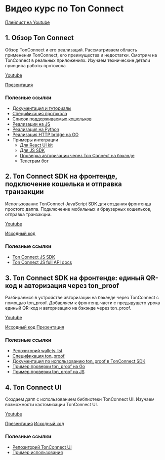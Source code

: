 # Видео курс по Ton Connect

[Плейлист на Youtube](https://www.youtube.com/playlist?list=PLyDBPwv9EPsCJ226xS5_dKmXXxWx1CKz_)

## 1. Обзор Ton Connect
Обзор TonConnect и его реализаций. Рассматриваем область применения TonConnect, его преимущества и недостатки. Смотрим на TonConnect в реальных приложениях. Изучаем технические детали принципа работы протокола

[Youtube](https://www.youtube.com/watch?v=JMQUsWAGrgw)

[Презентация](1_overview/ton-connect-overview.pdf)

### Полезные ссылки
- [Документация и туториалы](https://docs.ton.org/develop/dapps/ton-connect/)
- [Спецификация протокола](https://github.com/ton-blockchain/ton-connect)
- [Список поддерживаемых кошельков](https://github.com/ton-blockchain/wallets-list)
- [Реализации на JS](https://github.com/ton-connect/sdk)
- [Реализация на Python](https://github.com/ClickoTON-Foundation/tonconnect/)
- [Реализация HTTP bridge на GO](https://github.com/ton-connect/bridge)
- Примеры интеграции
    * [Для React UI kit](https://github.com/ton-connect/demo-dapp-with-react-ui)
    * [Для JS SDK](https://github.com/ton-connect/demo-dapp)
    * [Проверка авторизации через Ton Connect на бэкэнде](https://github.com/ton-connect/demo-dapp-backend)
    * [Телеграм бот](https://github.com/ton-connect/demo-telegram-bot)

## 2. Ton Connect SDK на фронтенде, подключение кошелька и отправка транзакции
Использование TonConnect JavaScript SDK для создания фронтенда простого даппа. Подключение мобильных и браузерных кошельков, отправка транзакции.  

[Youtube](https://www.youtube.com/watch?v=lQcnh426QaY)

[Исходный код](2_js-sdk-frontend/src)

### Полезные ссылки
- [Ton Connect JS SDK](https://github.com/ton-connect/sdk/tree/main/packages/sdk)
- [Ton Connect JS full API docs](https://ton-connect.github.io/sdk/modules/_tonconnect_sdk.html)


## 3. Ton Connect SDK на фронтенде: единый QR-код и авторизация через ton_proof
Разбираемся в устройстве авторизации на бэкэнде через TonConnect с помощью ton_proof.
Добавляем к фронтенд-части с предыдущего урока единый QR-код и авторизацию на бэкэнде через ton_proof.

[Youtube](https://www.youtube.com/watch?v=lQcnh426QaY)

[Исходный код](3_single-qr&ton-proof/src)
[Презентация](3_single-qr&ton-proof/ton-connect-single-qr&ton-proof.pdf)

### Полезные ссылки
- [Репозиторий wallets list](https://github.com/ton-blockchain/wallets-list)
- [Спецификация ton_proof](https://github.com/ton-blockchain/ton-connect/blob/main/requests-responses.md#address-proof-signature-ton_proof)
- [Документация по использованию ton_proof в TonConnect SDK](https://github.com/ton-connect/sdk/tree/main/packages/sdk#backend-authorization)
- [Пример проверки ton_proof на Go](https://github.com/ton-connect/demo-dapp-backend)
- [Пример проверки ton_proof на JS](https://gist.github.com/TrueCarry/cac00bfae051f7028085aa018c2a05c6)


## 4. Ton Connect UI
Создаем дапп с использованием библиотеки TonConnect UI. Изучаем возможности кастомизации TonConnect UI.

[Youtube](https://www.youtube.com/watch?v=lQcnh426QaY)

[Презентация](4_ton-connect-ui/ton-connect-ui.pdf)
[Исходный код](4_ton-connect-ui/ton-connect-ui-with-bundler)

### Полезные ссылки
- [Репозиторий TonConnect UI](https://github.com/ton-connect/sdk/tree/main/packages/ui)
- [Пример использования](https://github.com/ton-connect/demo-dapp-with-react-ui)
